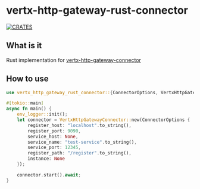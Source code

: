 # vertx-http-gateway-rust-connector
[![CRATES](https://img.shields.io/crates/v/vertx-http-gateway-rust-connector.svg)]()
## What is it
Rust implementation for [vertx-http-gateway-connector](https://github.com/pangzixiang/vertx-http-gateway)
## How to use
```rust
use vertx_http_gateway_rust_connector::{ConnectorOptions, VertxHttpGatewayConnector};

#[tokio::main]
async fn main() {
    env_logger::init();
    let connector = VertxHttpGatewayConnector::new(ConnectorOptions {
        register_host: "localhost".to_string(),
        register_port: 9090,
        service_host: None,
        service_name: "test-service".to_string(),
        service_port: 12345,
        register_path: "/register".to_string(),
        instance: None
    });

    connector.start().await;
}
```
